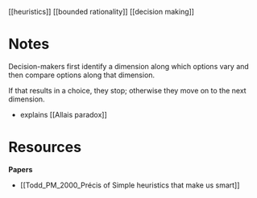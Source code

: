 [[heuristics]]
[[bounded rationality]]
[[decision making]]

# Notes
Decision-makers first identify a dimension along which options vary and then compare options along that dimension.

If that results in a choice, they stop; otherwise they move on to the next dimension.

- explains [[Allais paradox]]

# Resources
**Papers**
- [[Todd_PM_2000_Précis of Simple heuristics that make us smart]]